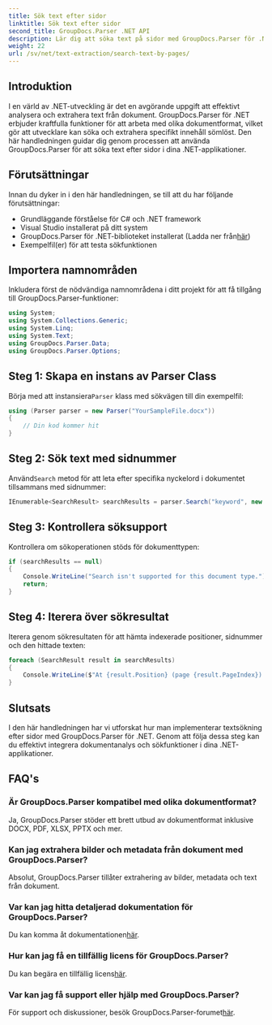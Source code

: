 ```yaml
---
title: Sök text efter sidor
linktitle: Sök text efter sidor
second_title: GroupDocs.Parser .NET API
description: Lär dig att söka text på sidor med GroupDocs.Parser för .NET. Extrahera specifikt innehåll effektivt från dokument i dina .NET-applikationer.
weight: 22
url: /sv/net/text-extraction/search-text-by-pages/
---
```

## Introduktion
I en värld av .NET-utveckling är det en avgörande uppgift att effektivt analysera och extrahera text från dokument. GroupDocs.Parser för .NET erbjuder kraftfulla funktioner för att arbeta med olika dokumentformat, vilket gör att utvecklare kan söka och extrahera specifikt innehåll sömlöst. Den här handledningen guidar dig genom processen att använda GroupDocs.Parser för att söka text efter sidor i dina .NET-applikationer.
## Förutsättningar
Innan du dyker in i den här handledningen, se till att du har följande förutsättningar:
- Grundläggande förståelse för C# och .NET framework
- Visual Studio installerat på ditt system
-  GroupDocs.Parser för .NET-biblioteket installerat (Ladda ner från[här](https://releases.groupdocs.com/parser/net/))
- Exempelfil(er) för att testa sökfunktionen
## Importera namnområden
Inkludera först de nödvändiga namnområdena i ditt projekt för att få tillgång till GroupDocs.Parser-funktioner:
```csharp
using System;
using System.Collections.Generic;
using System.Linq;
using System.Text;
using GroupDocs.Parser.Data;
using GroupDocs.Parser.Options;
```
## Steg 1: Skapa en instans av Parser Class
 Börja med att instansiera`Parser` klass med sökvägen till din exempelfil:
```csharp
using (Parser parser = new Parser("YourSampleFile.docx"))
{
    // Din kod kommer hit
}
```
## Steg 2: Sök text med sidnummer
 Använd`Search` metod för att leta efter specifika nyckelord i dokumentet tillsammans med sidnummer:
```csharp
IEnumerable<SearchResult> searchResults = parser.Search("keyword", new SearchOptions(false, false, false, true));
```
## Steg 3: Kontrollera söksupport
Kontrollera om sökoperationen stöds för dokumenttypen:
```csharp
if (searchResults == null)
{
    Console.WriteLine("Search isn't supported for this document type.");
    return;
}
```
## Steg 4: Iterera över sökresultat
Iterera genom sökresultaten för att hämta indexerade positioner, sidnummer och den hittade texten:
```csharp
foreach (SearchResult result in searchResults)
{
    Console.WriteLine($"At {result.Position} (page {result.PageIndex}): {result.Text}");
}
```
## Slutsats
I den här handledningen har vi utforskat hur man implementerar textsökning efter sidor med GroupDocs.Parser för .NET. Genom att följa dessa steg kan du effektivt integrera dokumentanalys och sökfunktioner i dina .NET-applikationer.

## FAQ's
### Är GroupDocs.Parser kompatibel med olika dokumentformat?
Ja, GroupDocs.Parser stöder ett brett utbud av dokumentformat inklusive DOCX, PDF, XLSX, PPTX och mer.
### Kan jag extrahera bilder och metadata från dokument med GroupDocs.Parser?
Absolut, GroupDocs.Parser tillåter extrahering av bilder, metadata och text från dokument.
### Var kan jag hitta detaljerad dokumentation för GroupDocs.Parser?
 Du kan komma åt dokumentationen[här](https://tutorials.groupdocs.com/parser/net/).
### Hur kan jag få en tillfällig licens för GroupDocs.Parser?
 Du kan begära en tillfällig licens[här](https://purchase.groupdocs.com/temporary-license/).
### Var kan jag få support eller hjälp med GroupDocs.Parser?
 För support och diskussioner, besök GroupDocs.Parser-forumet[här](https://forum.groupdocs.com/c/parser/17).
